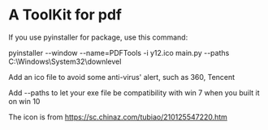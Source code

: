# A ToolKit for pdf

If you use pyinstaller for package, use this command:

pyinstaller --window --name=PDFTools -i y12.ico main.py --paths C:\Windows\System32\downlevel

Add an ico file to avoid some anti-virus' alert, such as 360, Tencent

Add --paths to let your exe file be compatibility with win 7 when you built it on win 10

The icon is from https://sc.chinaz.com/tubiao/210125547220.htm
